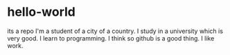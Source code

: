 # hello-world
its a repo
I'm a student of a city of a country. I study in a university which is very good. I learn to programming. I think so github is a good thing. I like work.
